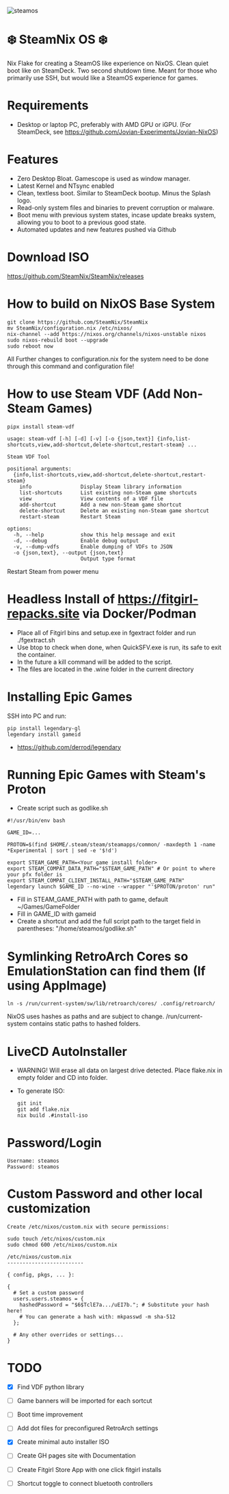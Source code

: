 ![steamos](https://github.com/SteamNix/SteamNix/blob/ffd51a9ad11f225e2530e8d01b1f37224f8e92e9/steamos.jpg)

# ❄️ SteamNix OS ❄️
Nix Flake for creating a SteamOS like experience on NixOS. Clean quiet boot like on SteamDeck. Two second shutdown time. Meant for those who primarily use SSH, but would like a SteamOS experience for games.

# Requirements
* Desktop or laptop PC, preferably with AMD GPU or iGPU. (For SteamDeck, see https://github.com/Jovian-Experiments/Jovian-NixOS)

# Features
* Zero Desktop Bloat. Gamescope is used as window manager.
* Latest Kernel and NTsync enabled
* Clean, textless boot. Similar to SteamDeck bootup. Minus the Splash logo.
* Read-only system files and binaries to prevent corruption or malware.
* Boot menu with previous system states, incase update breaks system, allowing you to boot to a previous good state.
* Automated updates and new features pushed via Github

# Download ISO
https://github.com/SteamNix/SteamNix/releases

# How to build on NixOS Base System
```
git clone https://github.com/SteamNix/SteamNix
mv SteamNix/configuration.nix /etc/nixos/
nix-channel --add https://nixos.org/channels/nixos-unstable nixos
sudo nixos-rebuild boot --upgrade 
sudo reboot now
```

All Further changes to configuration.nix for the system need to be done through this command and configuration file!

# How to use Steam VDF (Add Non-Steam Games)
```
pipx install steam-vdf

usage: steam-vdf [-h] [-d] [-v] [-o {json,text}] {info,list-shortcuts,view,add-shortcut,delete-shortcut,restart-steam} ...

Steam VDF Tool

positional arguments:
  {info,list-shortcuts,view,add-shortcut,delete-shortcut,restart-steam}
    info                Display Steam library information
    list-shortcuts      List existing non-Steam game shortcuts
    view                View contents of a VDF file
    add-shortcut        Add a new non-Steam game shortcut
    delete-shortcut     Delete an existing non-Steam game shortcut
    restart-steam       Restart Steam

options:
  -h, --help            show this help message and exit
  -d, --debug           Enable debug output
  -v, --dump-vdfs       Enable dumping of VDFs to JSON
  -o {json,text}, --output {json,text}
                        Output type format

```

Restart Steam from power menu

# Headless Install of https://fitgirl-repacks.site via Docker/Podman

* Place all of Fitgirl bins and setup.exe in fgextract folder and run ./fgextract.sh
* Use btop to check when done, when QuickSFV.exe is run, its safe to exit the container.
* In the future a kill command will be added to the script.
* The files are located in the .wine folder in the current directory

# Installing Epic Games
SSH into PC and run:
```
pip install legendary-gl
legendary install gameid
```
* https://github.com/derrod/legendary

# Running Epic Games with Steam's Proton
* Create script such as godlike.sh
```
#!/usr/bin/env bash

GAME_ID=...

PROTON=$(find $HOME/.steam/steam/steamapps/common/ -maxdepth 1 -name *Experimental | sort | sed -e '$!d')

export STEAM_GAME_PATH=<Your game install folder>
export STEAM_COMPAT_DATA_PATH="$STEAM_GAME_PATH" # Or point to where your pfx folder is
export STEAM_COMPAT_CLIENT_INSTALL_PATH="$STEAM_GAME_PATH"
legendary launch $GAME_ID --no-wine --wrapper "'$PROTON/proton' run"
```
* Fill in STEAM_GAME_PATH with path to game, default ~/Games/GameFolder
* Fill in GAME_ID with gameid
* Create a shortcut and add the full script path to the target field in parentheses: "/home/steamos/godlike.sh"

# Symlinking RetroArch Cores so EmulationStation can find them (If using AppImage)
```
ln -s /run/current-system/sw/lib/retroarch/cores/ .config/retroarch/
```
NixOS uses hashes as paths and are subject to change. /run/current-system contains static paths to hashed folders. 

# LiveCD AutoInstaller
* WARNING! Will erase all data on largest drive detected. Place flake.nix in empty folder and CD into folder.
* To generate ISO:
  
  ```
  git init
  git add flake.nix 
  nix build .#install-iso
  ```

# Password/Login
```
Username: steamos
Password: steamos
```

# Custom Password and other local customization
```
Create /etc/nixos/custom.nix with secure permissions:

sudo touch /etc/nixos/custom.nix
sudo chmod 600 /etc/nixos/custom.nix
```
```
/etc/nixos/custom.nix
-------------------------

{ config, pkgs, ... }:

{
  # Set a custom password
  users.users.steamos = {
    hashedPassword = "$6$TclE7a.../uEI7b."; # Substitute your hash here!
    # You can generate a hash with: mkpasswd -m sha-512
  };

  # Any other overrides or settings...
}
```

# TODO
* [x] Find VDF python library
* [ ] Game banners will be imported for each sortcut
* [ ] Boot time improvement
* [ ] Add dot files for preconfigured RetroArch settings
* [x] Create minimal auto installer ISO
* [ ] Create GH pages site with Documentation
* [ ] Create Fitgirl Store App with one click fitgirl installs
* [ ] Shortcut toggle to connect bluetooth controllers
      

  









